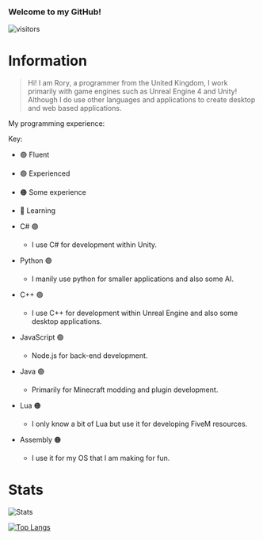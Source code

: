 ### Welcome to my GitHub!

![visitors](https://visitor-badge.laobi.icu/badge?page_id=JustAnother-Programmer)

# Information

> Hi! I am Rory, a programmer from the United Kingdom, I work primarily with game engines such as Unreal Engine 4 and Unity!
> Although I do use other languages and applications to create desktop and web based applications.

My programming experience:


Key:
- 🟣 Fluent
- 🟢 Experienced
- 🟠 Some experience
- 🔴 Learning



- C# 🟣
  - I use C# for development within Unity.
- Python 🟣
  - I manily use python for smaller applications and also some AI.
- C++ 🟢
  - I use C++ for development within Unreal Engine and also some desktop applications.
- JavaScript 🟢
  - Node.js for back-end development.
- Java 🟢
  - Primarily for Minecraft modding and plugin development.
- Lua 🟠
  - I only know a bit of Lua but use it for developing FiveM resources.
- Assembly 🟠
  - I use it for my OS that I am making for fun.

# Stats

![Stats](https://github-readme-stats.vercel.app/api?username=JustAnother-Programmer&theme=tokyonight&show_icons=true)

[![Top Langs](https://github-readme-stats.vercel.app/api/top-langs/?username=JustAnother-Programmer&layout=compact&theme=tokyonight&langs_count=5)](https://github.com/JustAnother-Programmer/JustAnother-Programmer)
